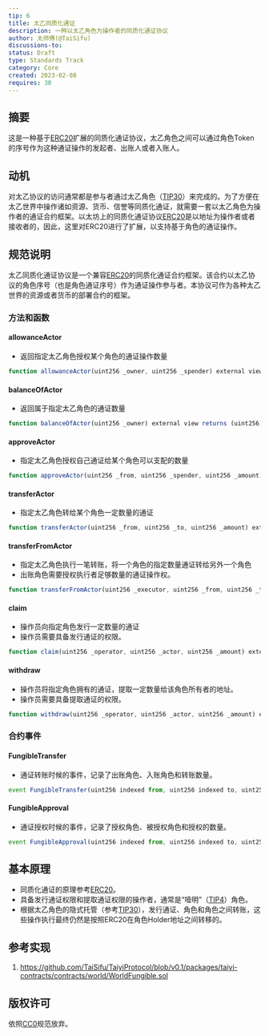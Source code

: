 ```yaml
---
tip: 6
title: 太乙同质化通证
description: 一种以太乙角色为操作者的同质化通证协议
author: 太师傅(@TaiSifu)
discussions-to: 
status: Draft
type: Standards Track
category: Core
created: 2023-02-08
requires: 30
---
```


## 摘要
这是一种基于[ERC20](https://eips.ethereum.org/EIPS/eip-20)扩展的同质化通证协议，太乙角色之间可以通过角色Token的序号作为这种通证操作的发起者、出账人或者入账人。

## 动机

对太乙协议的访问通常都是参与者通过太乙角色（[TIP30](./tip-30.md)）来完成的。为了方便在太乙世界中操作诸如资源、货币、信誉等同质化通证，就需要一套以太乙角色为操作者的通证合约框架。以太坊上的同质化通证协议[ERC20](https://eips.ethereum.org/EIPS/eip-20)是以地址为操作者或者接收者的，因此，这里对ERC20进行了扩展，以支持基于角色的通证操作。

## 规范说明

太乙同质化通证协议是一个兼容[ERC20](https://eips.ethereum.org/EIPS/eip-20)的同质化通证合约框架。该合约以太乙协议的角色序号（也是角色通证序号）作为通证操作参与者。本协议可作为各种太乙世界的资源或者货币的部署合约的框架。

### 方法和函数

#### allowanceActor
- 返回指定太乙角色授权某个角色的通证操作数量
``` js
function allowanceActor(uint256 _owner, uint256 _spender) external view returns (uint256);
```

#### balanceOfActor
- 返回属于指定太乙角色的通证数量
``` js
function balanceOfActor(uint256 _owner) external view returns (uint256);
```

#### approveActor
- 指定太乙角色授权自己通证给某个角色可以支配的数量
``` js
function approveActor(uint256 _from, uint256 _spender, uint256 _amount) external;
```

#### transferActor
- 指定太乙角色转给某个角色一定数量的通证
``` js
function transferActor(uint256 _from, uint256 _to, uint256 _amount) external;
```

#### transferFromActor
- 指定太乙角色执行一笔转账，将一个角色的指定数量通证转给另外一个角色
- 出账角色需要授权执行者足够数量的通证操作权。
``` js
function transferFromActor(uint256 _executor, uint256 _from, uint256 _to, uint256 _amount) external;
```
    
#### claim
- 操作员向指定角色发行一定数量的通证
- 操作员需要具备发行通证的权限。
``` js
function claim(uint256 _operator, uint256 _actor, uint256 _amount) external;
```
    
#### withdraw
- 操作员将指定角色拥有的通证，提取一定数量给该角色所有者的地址。
- 操作员需要具备提取通证的权限。
``` js
function withdraw(uint256 _operator, uint256 _actor, uint256 _amount) external;
```

### 合约事件

#### FungibleTransfer
- 通证转账时候的事件，记录了出账角色、入账角色和转账数量。
``` js
event FungibleTransfer(uint256 indexed from, uint256 indexed to, uint256 amount);
```
    
#### FungibleApproval
- 通证授权时候的事件，记录了授权角色、被授权角色和授权的数量。
``` js
event FungibleApproval(uint256 indexed from, uint256 indexed to, uint256 amount);
```

## 基本原理

- 同质化通证的原理参考[ERC20](https://eips.ethereum.org/EIPS/eip-20)。
- 具备发行通证权限和提取通证权限的操作者，通常是“噎明”（[TIP4](./tip-4.md)）角色。
- 根据太乙角色的隐式托管（参考[TIP30](./tip-30.md)），发行通证、角色和角色之间转账，这些操作执行最终仍然是按照ERC20在角色Holder地址之间转移的。

## 参考实现

1. https://github.com/TaiSifu/TaiyiProtocol/blob/v0.1/packages/taiyi-contracts/contracts/world/WorldFungible.sol

## 版权许可

依照[CC0](../LICENSE.md)规范放弃。
